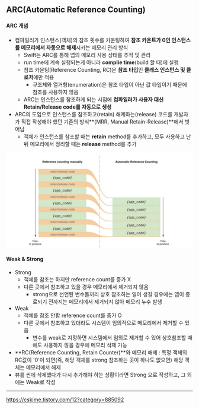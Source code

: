 ## ARC(Automatic Reference Counting)

#### ARC 개념

- 컴파일러가 인스턴스(객체)의 참조 횟수를 카운팅하여 **참조 카운트가 0인 인스턴스를 메모리에서 자동으로 해제**시키는 메모리 관리 방식
  - Swift는 ARC를 통해 앱의 메모리 사용 상태를 추적 및 관리
  - run time에 계속 실행되는게 아니라 **complie time**(build 할 때)에 실행
  - 참조 카운팅(Reference Counting, RC)은 **참조 타입**인 **클래스 인스턴스 및 클로저**에만 적용
    - 구조체와 열거형(enumeration)은 참조 타입이 아닌 값 타입이기 때문에 참조를 사용하지 않음
  - ARC는 인스턴스를 참조하게 되는 시점에 **컴파일러가 사용자 대신 Retain/Release code를 자동으로 생성**
- ARC의 도입으로 인스턴스를 참조하고(retain) 해제하는(release) 코드를 개발자가 직접 작성해야 했던 기존의 방식**(MRR, Manual Retain-Release)**에서 벗어남
  - 객체가 인스턴스를 참조할 때는 **retain** method를 추가하고, 모두 사용하고 난 뒤 메모리에서 정리할 때는 **release** method를 추가

<img src = "\..\image\02\06.png">



#### Weak & Strong

- Strong
  - 객체를 참조는 하지만 reference count를 증가 X
  - 다른 곳에서 참조하고 있을 경우 메모리에서 제거되지 않음
    - strong으로 선언된 변수들끼리 상호 참조하는 일이 생길 경우에는 앱이 종료되기 전까지는 메모리에서 제거되지 않아 메모리 누수 발생
- Weak
  - 객체를 참조 안함 reference count를 증가 O
  - 다른 곳에서 참조하고 있더라도 시스템이 임의적으로 메모리에서 제거할 수 있음
    - 변수를 weak로 지정하면 시스템에서 임의로 제거할 수 있어 상호참조할 때에도 사용하지 않을 경우에 메모리 삭제 가능
- **RC(Reference Counting, Retain Counter)**와 메모리 해제 : 특정 객체의 RC값이 '0'이 되면(즉, 해당 객체를 strong 참조하는 곳이 하나도 없으면) 해당 객체는 메모리에서 해제
- 뷰를 씬에 삭제했다가 다시 추가해야 하는 상황이라면 Strong 으로 작성하고, 그 외에는 Weak로 작성

***

https://cskime.tistory.com/12?category=885092


